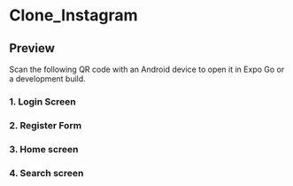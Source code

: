# Clone_Instagram
## Preview

Scan the following QR code with an Android device to open it in Expo Go or a development build.


### 1. Login Screen



### 2. Register Form


### 3. Home screen


### 4. Search screen

